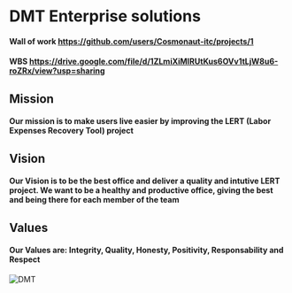 # DMT Enterprise solutions
#### Wall of work https://github.com/users/Cosmonaut-itc/projects/1
#### WBS https://drive.google.com/file/d/1ZLmiXiMIRUtKus6OVv1tLjW8u6-roZRx/view?usp=sharing
## Mission
#### Our mission is to make users live easier by improving the LERT (Labor Expenses Recovery Tool) project
## Vision
#### Our Vision is to be the best office and deliver a quality and intutive LERT project. We want to be a healthy and productive office, giving the best and being there for each member of the team 
## Values
#### Our Values are: Integrity, Quality, Honesty, Positivity, Responsability and Respect



![DMT](https://user-images.githubusercontent.com/22480822/154773535-b14b5d13-d55b-4a37-9970-bb5ae5d19465.png)
